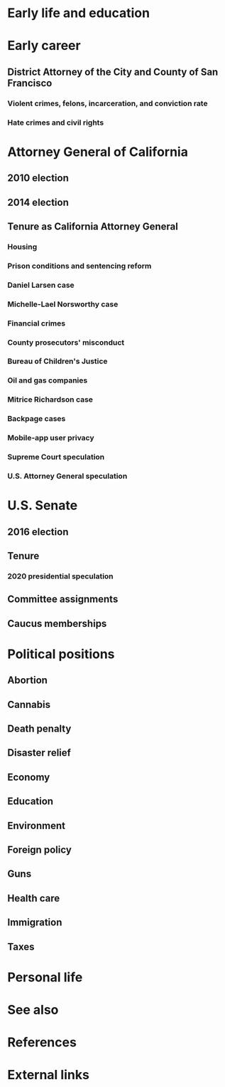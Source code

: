 # 
# Early life and education
# Early career
## District Attorney of the City and County of San Francisco
### Violent crimes, felons, incarceration, and conviction rate
### Hate crimes and civil rights
# Attorney General of California
## 2010 election
## 2014 election
## Tenure as California Attorney General
### Housing
### Prison conditions and sentencing reform
### Daniel Larsen case
### Michelle-Lael Norsworthy case
### Financial crimes
### County prosecutors' misconduct
### Bureau of Children's Justice
### Oil and gas companies
### Mitrice Richardson case
### Backpage cases
### Mobile-app user privacy
### Supreme Court speculation
### U.S. Attorney General speculation
# U.S. Senate
## 2016 election
## Tenure
### 2020 presidential speculation
## Committee assignments
## Caucus memberships
# Political positions
## Abortion
## Cannabis
## Death penalty
## Disaster relief
## Economy
## Education
## Environment
## Foreign policy
## Guns
## Health care
## Immigration
## Taxes
# Personal life
# See also
# References
# External links